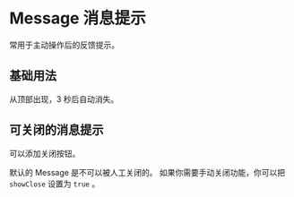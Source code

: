 <script setup>
import demo1 from './demo1.vue'
import demo2 from './demo2.vue'
</script>

# Message 消息提示

常用于主动操作后的反馈提示。

## 基础用法

从顶部出现，3 秒后自动消失。

<preview comp-name="message" demo-name="demo1">
  <demo1/>
</preview>

## 可关闭的消息提示

可以添加关闭按钮。

默认的 Message 是不可以被人工关闭的。 如果你需要手动关闭功能，你可以把 `showClose` 设置为 `true` 。

<preview comp-name="message" demo-name="demo2">
  <demo2/>
</preview>
